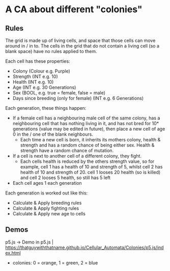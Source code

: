 # A CA about different "colonies"

## Rules

The grid is made up of living cells, and space that those cells can
move around in / in to. The cells in the grid that do not contain a
living cell (so a blank space) have no rules applied to them.

Each cell has these properties:
 - Colony (Colour e.g. Purple)
 - Strength (INT e.g. 10)
 - Health (INT e.g. 10)
 - Age (INT e.g. 30 Generations)
 - Sex (BOOL, e.g. true = female, false = male)
 - Days since breeding (only for female) (INT e.g. 6 Generations)

Each generation, these things happen:
 - If a female cell has a neighbouring male cell of the same colony,
   has a neighbouring cell that has nothing living in it, and has
   not bred for 10* generations (value may be edited in future), then
   place a new cell of age 0 in the / one of the blank neighbours.
    + Each time a new cell is born, it inherits its mothers colony,
      health & strength and has a random chance of being either sex.
      Health & strength have a random chance of mutation.
 - If a cell is next to another cell of a different colony, they fight.
    + Each cells health is reduced by the others strength value, so for
      example, cell 1 has a health of 10 and strength of 5, whilst cell
      2 has health of 10 and strength of 20. cell 1 looses 20 health
      (so is killed) and cell 2 looses 5 health, so still has 5 left
 - Each cell ages 1 each generation

Each generation is worked out like this:
 - Calculate & Apply breeding rules
 - Calculate & Apply fighting rules
 - Calculate & Apply new age to cells

## Demos

p5.js -> Demo in p5.js | https://thatguywiththatname.github.io/Cellular_Automata/Colonies/p5.js/index.html
 - colonies: 0 = orange, 1 = green, 2 = blue
